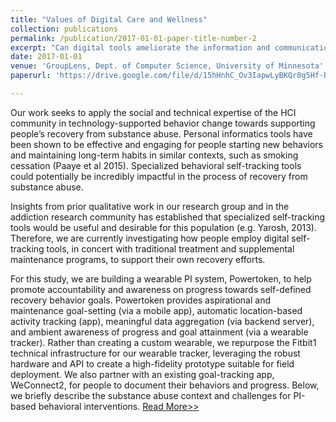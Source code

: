 ```yaml
---
title: "Values of Digital Care and Wellness"
collection: publications
permalink: /publication/2017-01-01-paper-title-number-2
excerpt: "Can digital tools ameliorate the information and communication challenges of managing chronic health conditions, for individuals and their caregivers and supporters? "
date: 2017-01-01
venue: 'GroupLens, Dept. of Computer Science, University of Minnesota'
paperurl: 'https://drive.google.com/file/d/15hHnhC_Ov3IapwLyBKQr0g5Hf-Bhx9r2/view?usp=sharing'

---
```

Our work seeks to apply the social and technical expertise of the HCI community in technology-supported behavior change towards supporting people’s recovery from substance abuse. Personal informatics tools have been shown to be effective and engaging for people starting new behaviors and maintaining long-term habits in similar contexts, such as smoking cessation (Paaye et al 2015). Specialized behavioral self-tracking tools could potentially be incredibly impactful in the process of recovery from substance abuse.

Insights from prior qualitative work in our research group and in the addiction research community has established that specialized self-tracking tools would be useful and desirable for this population (e.g. Yarosh, 2013). Therefore, we are currently investigating how people employ digital self-tracking tools, in concert with traditional treatment and supplemental maintenance programs, to support their own recovery efforts.

For this study, we are building a wearable PI system, Powertoken, to help promote accountability and awareness on progress towards self-defined recovery behavior goals. Powertoken provides aspirational and maintenance goal-setting (via a mobile app), automatic location-based activity tracking (app), meaningful data aggregation (via backend server), and ambient awareness of progress and goal attainment (via a wearable tracker). Rather than creating a custom wearable, we repurpose the Fitbit1 technical infrastructure for our wearable tracker, leveraging the robust hardware and API to create a high-fidelity prototype suitable for field deployment. We also partner with an existing goal-tracking app, WeConnect2, for people to document their behaviors and progress. Below, we briefly describe the substance abuse context and challenges for PI-based behavioral interventions. 
[Read More>>](https://drive.google.com/file/d/15hHnhC_Ov3IapwLyBKQr0g5Hf-Bhx9r2/view?usp=sharing)
